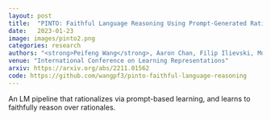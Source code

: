 ```yaml
---
layout: post
title:  "PINTO: Faithful Language Reasoning Using Prompt-Generated Rationales"
date:   2023-01-23
image: images/pinto2.png
categories: research
authors: "<strong>Peifeng Wang</strong>, Aaron Chan, Filip Ilievski, Muhao Chen, Xiang Ren"
venue: "International Conference on Learning Representations"
arxiv: https://arxiv.org/abs/2211.01562
code: https://github.com/wangpf3/pinto-faithful-language-reasoning
---
```

An LM pipeline that rationalizes via prompt-based learning, and learns to faithfully reason over rationales.
